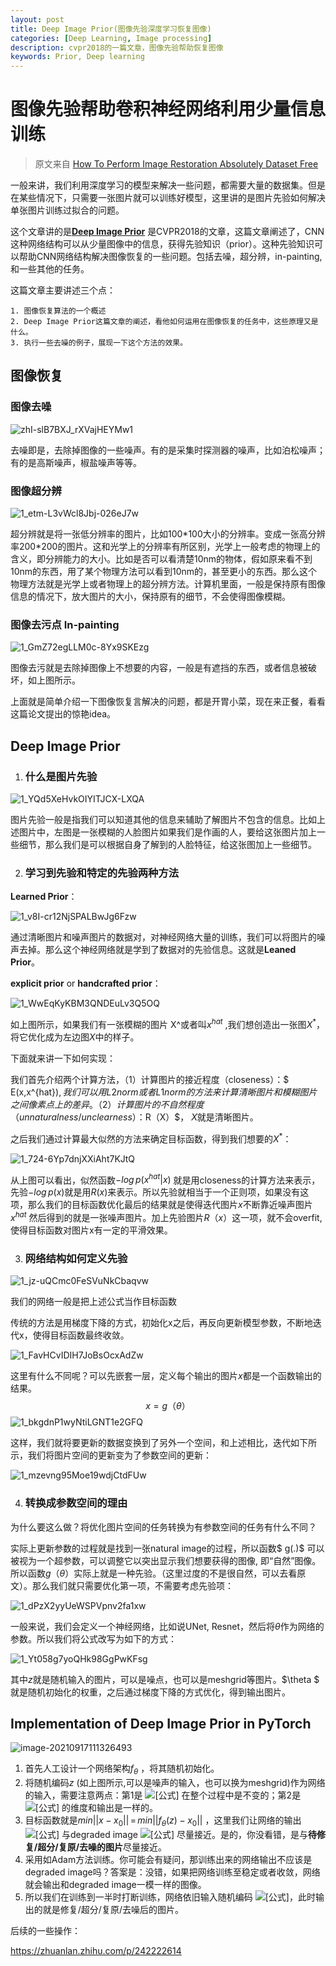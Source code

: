 ```yaml
---
layout: post
title: Deep Image Prior(图像先验深度学习恢复图像)
categories: [Deep Learning, Image processing]
description: cvpr2018的一篇文章，图像先验帮助恢复图像
keywords: Prior, Deep learning
---
```


# 图像先验帮助卷积神经网络利用少量信息训练 

> 原文来自 [How To Perform Image Restoration Absolutely Dataset Free](https://towardsdatascience.com/how-to-perform-image-restoration-absolutely-dataset-free-d08da1a1e96d)

一般来讲，我们利用深度学习的模型来解决一些问题，都需要大量的数据集。但是在某些情况下，只需要一张图片就可以训练好模型，这里讲的是图片先验如何解决单张图片训练过拟合的问题。

这个文章讲的是[**Deep Image Prior**](https://dmitryulyanov.github.io/deep_image_prior) 是CVPR2018的文章，这篇文章阐述了，CNN这种网络结构可以从少量图像中的信息，获得先验知识（prior）。这种先验知识可以帮助CNN网络结构解决图像恢复的一些问题。包括去噪，超分辨，in-painting, 和一些其他的任务。

这篇文章主要讲述三个点：

	1. 图像恢复算法的一个概述
	2. Deep Image Prior这篇文章的阐述，看他如何运用在图像恢复的任务中，这些原理又是什么。
	3. 执行一些去噪的例子，展现一下这个方法的效果。

## 图像恢复

### 图像去噪

![zhI-slB7BXJ_rXVajHEYMw1](https://raw.githubusercontent.com/star-twinking/CloudImage/main/ImgforBlog/zhI-slB7BXJ_rXVajHEYMw1.png)

去噪即是，去除掉图像的一些噪声。有的是采集时探测器的噪声，比如泊松噪声；有的是高斯噪声，椒盐噪声等等。

### 图像超分辨

![1_etm-L3vWcl8Jbj-026eJ7w](https://raw.githubusercontent.com/star-twinking/CloudImage/main/ImgforBlog/1_etm-L3vWcl8Jbj-026eJ7w.png)

超分辨就是将一张低分辨率的图片，比如100\*100大小的分辨率。变成一张高分辨率200\*200的图片。这和光学上的分辨率有所区别，光学上一般考虑的物理上的含义，即分辨能力的大小。比如是否可以看清楚10nm的物体，假如原来看不到10nm的东西，用了某个物理方法可以看到10nm的，甚至更小的东西。那么这个物理方法就是光学上或者物理上的超分辨方法。计算机里面，一般是保持原有图像信息的情况下，放大图片的大小，保持原有的细节，不会使得图像模糊。

### 图像去污点 In-painting

![1_GmZ72egLLM0c-8Yx9SKEzg](https://raw.githubusercontent.com/star-twinking/CloudImage/main/ImgforBlog/1_GmZ72egLLM0c-8Yx9SKEzg.png)

图像去污就是去除掉图像上不想要的内容，一般是有遮挡的东西，或者信息被破坏，如上图所示。

上面就是简单介绍一下图像恢复言解决的问题，都是开胃小菜，现在来正餐，看看这篇论文提出的惊艳idea。

## Deep Image Prior

1. ### 什么是图片先验

![1_YQd5XeHvkOIYITJCX-LXQA](https://raw.githubusercontent.com/star-twinking/CloudImage/main/ImgforBlog/1_YQd5XeHvkOIYITJCX-LXQA.png)

图片先验一般是指我们可以知道其他的信息来辅助了解图片不包含的信息。比如上述图片中，左图是一张模糊的人脸图片如果我们是作画的人，要给这张图片加上一些细节，那么我们是可以根据自身了解到的人脸特征，给这张图加上一些细节。

2. ### 学习到先验和特定的先验两种方法

**Learned Prior**：

![1_v8I-cr12NjSPALBwJg6Fzw](https://raw.githubusercontent.com/star-twinking/CloudImage/main/ImgforBlog/1_v8I-cr12NjSPALBwJg6Fzw.png)

通过清晰图片和噪声图片的数据对，对神经网络大量的训练，我们可以将图片的噪声去掉。那么这个神经网络就是学到了数据对的先验信息。这就是**Leaned Prior**。

**explicit prior** or **handcrafted prior**：

![1_WwEqKyKBM3QNDEuLv3Q5OQ](https://raw.githubusercontent.com/star-twinking/CloudImage/main/ImgforBlog/1_WwEqKyKBM3QNDEuLv3Q5OQ.png)

如上图所示，如果我们有一张模糊的图片 X^或者叫$x^{hat}$ ,我们想创造出一张图$X^{*}$，将它优化成为左边图$X$中的样子。

下面就来讲一下如何实现：

我们首先介绍两个计算方法，（1）计算图片的接近程度（closeness）：$ E(x,x^{hat})$,我们可以用L2 norm 或者L1 norm的方法来计算清晰图片和模糊图片之间像素点上的差异。（2）计算图片的不自然程度（unnaturalness/unclearness）：$R（X）$， $X$就是清晰图片。

之后我们通过计算最大似然的方法来确定目标函数，得到我们想要的$X^*$：

![1_724-6Yp7dnjXXiAht7KJtQ](https://raw.githubusercontent.com/star-twinking/CloudImage/main/ImgforBlog/1_724-6Yp7dnjXXiAht7KJtQ.png)

从上图可以看出，似然函数$-log\,p(x^{hat}|x)$ 就是用closeness的计算方法来表示，先验$-log\,p(x)$就是用$R(x)$来表示。所以先验就相当于一个正则项，如果没有这项，那么我们的目标函数优化最后的结果就是使得迭代图片$x$不断靠近噪声图片$x^{hat}$ 然后得到的就是一张噪声图片。加上先验图片$R（x）$这一项，就不会overfit, 使得目标函数对图片x有一定的平滑效果。

3. ### 网络结构如何定义先验

![1_jz-uQCmc0FeSVuNkCbaqvw](F:/Image/1_jz-uQCmc0FeSVuNkCbaqvw.png)

我们的网络一般是把上述公式当作目标函数

传统的方法是用梯度下降的方式，初始化x之后，再反向更新模型参数，不断地迭代x，使得目标函数最终收敛。

![1_FavHCvIDIH7JoBsOcxAdZw](https://raw.githubusercontent.com/star-twinking/CloudImage/main/ImgforBlog/1_FavHCvIDIH7JoBsOcxAdZw.png)

这里有什么不同呢？可以先嵌套一层，定义每个输出的图片$x$都是一个函数输出的结果。
$$
x = g（\theta）
$$
![1_bkgdnP1wyNtiLGNT1e2GFQ](https://raw.githubusercontent.com/star-twinking/CloudImage/main/ImgforBlog/1_bkgdnP1wyNtiLGNT1e2GFQ.png)

这样，我们就将要更新的数据变换到了另外一个空间，和上述相比，迭代如下所示，我们将图片空间的更新变为了参数空间的更新：

![1_mzevng95Moe19wdjCtdFUw](https://raw.githubusercontent.com/star-twinking/CloudImage/main/ImgforBlog/1_mzevng95Moe19wdjCtdFUw.png)

4. ### 转换成参数空间的理由

为什么要这么做？将优化图片空间的任务转换为有参数空间的任务有什么不同？

实际上更新参数的过程就是找到一张natural image的过程，所以函数$ g(.)$ 可以被视为一个超参数，可以调整它以突出显示我们想要获得的图像, 即“自然”图像。所以函数$g（\theta）$实际上就是一种先验。（这里过度的不是很自然，可以去看原文）。那么我们就只需要优化第一项，不需要考虑先验项：

![1_dPzX2yyUeWSPVpnv2fa1xw](https://raw.githubusercontent.com/star-twinking/CloudImage/main/ImgforBlog/1_dPzX2yyUeWSPVpnv2fa1xw.png)

一般来说，我们会定义一个神经网络，比如说UNet, Resnet，然后将$\theta$作为网络的参数。所以我们将公式改写为如下的方式：

![1_Yt058g7yoQHk98GgPwKFsg](https://raw.githubusercontent.com/star-twinking/CloudImage/main/ImgforBlog/1_Yt058g7yoQHk98GgPwKFsg.png)

其中$z$就是随机输入的图片，可以是噪点，也可以是meshgrid等图片。$\theta $ 就是随机初始化的权重，之后通过梯度下降的方式优化，得到输出图片。

## Implementation of Deep Image Prior in PyTorch

![image-20210917111326493](https://raw.githubusercontent.com/star-twinking/CloudImage/main/ImgforBlog/image-20210917111326493.png)

1. 首先人工设计一个网络架构$f_\theta$ ，将其随机初始化。
2. 将随机编码$z$ (如上图所示,可以是噪声的输入，也可以换为meshgrid)作为网络的输入，需要注意两点：第1是 ![[公式]](https://www.zhihu.com/equation?tex=z) 在整个过程中是不变的；第2是 ![[公式]](https://www.zhihu.com/equation?tex=z) 的维度和输出是一样的。
3. 目标函数就是$min ||x-x_0||\,=\,min||f_{\theta}(z)-x_0||$ ，这里我们让网络的输出 ![[公式]](https://www.zhihu.com/equation?tex=x) 与degraded image ![[公式]](https://www.zhihu.com/equation?tex=x_%7B0%7D) 尽量接近。是的，你没看错，是与**待修复/超分/复原/去噪的图片**尽量接近。
4. 采用如Adam方法训练。你可能会有疑问，那训练出来的网络输出不应该是degraded image吗？答案是：没错，如果把网络训练至稳定或者收敛，网络就会输出和degraded image一模一样的图像。
5. 所以我们在训练到一半时打断训练，网络依旧输入随机编码 ![[公式]](https://www.zhihu.com/equation?tex=z)，此时输出的就是修复/超分/复原/去噪后的图片。

后续的一些操作：

https://zhuanlan.zhihu.com/p/242222614